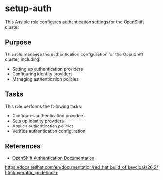 # setup-auth

This Ansible role configures authentication settings for the OpenShift cluster.

## Purpose

This role manages the authentication configuration for the OpenShift cluster, including:
- Setting up authentication providers
- Configuring identity providers
- Managing authentication policies

## Tasks

This role performs the following tasks:
- Configures authentication providers
- Sets up identity providers
- Applies authentication policies
- Verifies authentication configuration


## References

- [OpenShift Authentication Documentation](https://docs.openshift.com/container-platform/latest/authentication/understanding-authentication.html)

https://docs.redhat.com/en/documentation/red_hat_build_of_keycloak/26.2/html/operator_guide/index

